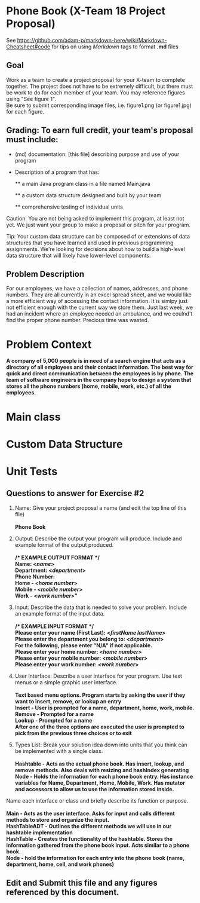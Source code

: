 # Phone Book (X-Team 18 Project Proposal) 

See https://github.com/adam-p/markdown-here/wiki/Markdown-Cheatsheet#code for tips on using *Markdown* tags to format __.md__ files

## Goal

Work as a team to create a project proposal for your X-team to complete together.
The project does not have to be extremely difficult,
but there must be work to do for each member of your team.
You may reference figures using "See figure 1".  
Be sure to submit corresponding image files, i.e. figure1.png (or figure1.jpg) for each figure.

## Grading: To earn full credit, your team's proposal must include:

* (md) documentation: [this file] describing purpose and use of your program

* Description of a program that has:

  ** a main Java program class in a file named Main.java
  
  ** a custom data structure designed and built by your team
  
  ** comprehensive testing of individual units
  
 Caution: You are not being asked to implement this program, at least not yet. 
 We just want your group to make a proposal or pitch for your program.
 
 Tip: Your custom data structure can be composed of or extensions of data structures that you have learned and used in previous programming assignments.  We're looking for decisions about how to build a high-level data structure that will likely have lower-level components.

## Problem Description

For our employees, we have a collection of names, addresses, and phone numbers. They are all currently in an excel spread sheet, and we would like a more efficient way of accessing the contact information. It is simlpy just not efficient enough with the current way we store them. Just last week, we had an incident where an employee needed an ambulance, and we coulnd't find the proper phone number. Precious time was wasted.</br>

# Problem Context  
**A company of 5,000 people is in need of a search engine that acts as a directory of all employees and their contact information. The best way for quick and direct communication between the employees is by phone. The team of software engineers in the company hope to design a system that stores all the phone numbers (home, mobile, work, etc.) of all the employees.**

# Main class  

# Custom Data Structure  

# Unit Tests 


## Questions to answer for Exercise #2

1. Name: Give your project proposal a name (and edit the top line of this file)</br></br>
   **Phone Book** 



2. Output: Describe the output your program will produce.  Include and example format of the output produced.</br></br>
   **/\* EXAMPLE OUTPUT FORMAT \*/**</br>
   **Name: \<*name*>**</br>
   **Department: \<*department*>**</br>
   **Phone Number:**</br>
   **Home - \<*home number*>**</br>
   **Mobile - \<*mobile number*>**</br>
   **Work - \<*work number*>"**</br>


3. Input: Describe the data that is needed to solve your problem. Include an example format of the input data.</br></br>
   **/\* EXAMPLE INPUT FORMAT \*/**</br>
   **Please enter your name (First Last): \<*firstName lastName*>**</br>
   **Please enter the department you belong to: \<*department*>**</br>
   **For the following, please enter "N/A" if not applicable.** </br>
   **Please enter your home number: \<*home number*>**</br>
   **Please enter your mobile number: \<*mobile number*>**</br>
   **Please enter your work number: \<*work number*>**</br>  


4. User Interface: Describe a user interface for your program.  Use text menus or a simple graphic user interface.</br></br>
  **Text based menu options. Program starts by asking the user if they want to insert, remove, or lookup an entry**</br>
  **Insert - User is prompted for a name, department, home, work, mobile.**</br>
  **Remove - Prompted for a name**</br>
  **Lookup - Prompted for a name**</br>
  **After one of the three options are executed the user is prompted to pick from the previous three choices or to exit**</br>

5. Types List: Break your solution idea down into units that you think can be implemented with a single class.</br></br>
  **Hashtable - Acts as the actual phone book. Has insert, lookup, and remove methods. Also deals with resizing and hashIndex generating**</br>
  **Node - Holds the information for each phone book entry. Has instance variables for Name, Department, Home, Mobile, Work. Has mutator and accessors to allow us to use the information stored inside.**</br>


Name each interface or class and briefly describe its function or purpose.</br></br>
  **Main - Acts as the user interface. Asks for input and calls different methods to store and organize the input.**</br>
  **HashTableADT - Outlines the different methods we will use in our hashtable implementation**</br>
  **HashTable - Creates the functionality of the hashtable. Stores the information gathered from the phone book input. Acts similar to a phone book.**</br>
  **Node - hold the information for each entry into the phone book (name, department, home, cell, and work phones)**</br>

## Edit and Submit this file and any figures referenced by this document.

